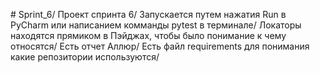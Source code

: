 #   S p r i n t _ 6/ 
Проект спринта 6/
Запускается путем нажатия Run в PyCharm или написанием комманды pytest в терминале/
Локаторы находятся прямиком в Пэйджах, чтобы было понимание к чему относятся/
Есть отчет Аллюр/
Есть файл requirements для понимания какие репозитории используются/
 
